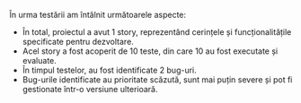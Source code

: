 În urma testării am întâlnit următoarele aspecte:
- În total, proiectul a avut 1 story, reprezentând cerințele și funcționalitățile specificate pentru dezvoltare.
- Acel story a fost acoperit de 10 teste, din care 10 au fost executate și evaluate.
- În timpul testelor, au fost identificate 2 bug-uri.
- Bug-urile identificate au prioritate scăzută, sunt mai puțin severe și pot fi gestionate într-o versiune ulterioară.
